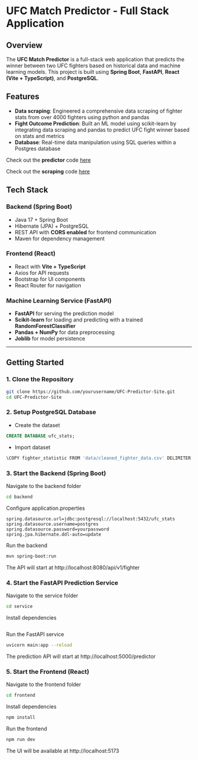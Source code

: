 # UFC Match Predictor - Full Stack Application

## **Overview**
The **UFC Match Predictor** is a full-stack web application that predicts the winner between two UFC fighters based on historical data and machine learning models. This project is built using **Spring Boot**, **FastAPI**, **React (Vite + TypeScript)**, and **PostgreSQL**.

## **Features**
- **Data scraping**: Engineered a comprehensive data scraping of fighter stats from over 4000 fighters using python and pandas
- **Fight Outcome Prediction**: Built an ML model using scikit-learn by integrating data scraping and pandas to predict UFC fight winner based on stats and metrics
- **Database**: Real-time data manipulation using SQL queries within a Postgres database  

Check out the **predictor** code [here](https://github.com/tabishghouri/UFC-match-predictor)  

Check out the **scraping** code [here](https://github.com/tabishghouri/UFC-scraper)

## **Tech Stack**
### **Backend (Spring Boot)**
- Java 17 + Spring Boot
- Hibernate (JPA) + PostgreSQL
- REST API with **CORS enabled** for frontend communication
- Maven for dependency management

### **Frontend (React)**
- React with **Vite + TypeScript**
- Axios for API requests
- Bootstrap for UI components
- React Router for navigation

### **Machine Learning Service (FastAPI)**
- **FastAPI** for serving the prediction model
- **Scikit-learn** for loading and predicting with a trained **RandomForestClassifier**
- **Pandas + NumPy** for data preprocessing
- **Joblib** for model persistence

---

## **Getting Started**
### **1️. Clone the Repository**
```sh
git clone https://github.com/yourusername/UFC-Predictor-Site.git
cd UFC-Predictor-Site
```

### **2. Setup PostgreSQL Database**
- Create the dataset
```sql
CREATE DATABASE ufc_stats;
```
- Import dataset
```sh
\COPY fighter_statistic FROM 'data/cleaned_fighter_data.csv' DELIMITER ',' CSV HEADER;
```

### **3. Start the Backend (Spring Boot)**
Navigate to the backend folder
```sh
cd backend
```
Configure application.properties
```properties
spring.datasource.url=jdbc:postgresql://localhost:5432/ufc_stats
spring.datasource.username=postgres
spring.datasource.password=yourpassword
spring.jpa.hibernate.ddl-auto=update
```
Run the backend
```sh
mvn spring-boot:run
```
The API will start at http://localhost:8080/api/v1/fighter

### **4. Start the FastAPI Prediction Service**
Navigate to the service folder
```sh
cd service
```
Install dependencies
```sh pip install -r requirements.txt
```
Run the FastAPI service
```sh
uvicorn main:app --reload
```
The prediction API will start at http://localhost:5000/predictor

### **5. Start the Frontend (React)**
Navigate to the frontend folder
```sh
cd frontend
```
Install dependencies
```sh
npm install
```
Run the frontend
```sh
npm run dev
```
The UI will be available at http://localhost:5173








